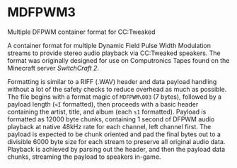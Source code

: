 # MDFPWM3
Multiple DFPWM container format for CC:Tweaked

A container format for multiple Dynamic Field Pulse Width Modulation streams to provide stereo audio playback via CC:Tweaked speakers. The format was originally designed for use on Computronics Tapes found on the Minecraft server _SwitchCraft 2_.

Formatting is similar to a RIFF (.WAV) header and data payload handling without a lot of the safety checks to reduce overhead as much as possible. The file begins with a format magic of `MDFPWM\003` (7 bytes), followed by a payload length (`<I` formatted), then proceeds with a basic header containing the artist, title, and album (each `s1` formatted). Payload is formatted as 12000 byte chunks, containing 1 second of DFPWM audio playback at native 48kHz rate for each channel, left channel first. The payload is expected to be chunk oriented and pad the final bytes out to a divisible 6000 byte size for each stream to preserve all original audio data. Playback is achieved by parsing out the header, and then the payload data chunks, streaming the payload to speakers in-game.
